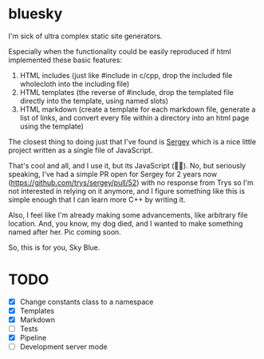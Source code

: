# bluesky

I'm sick of ultra complex static site generators.

Especially when the functionality could be easily reproduced if html 
implemented these basic features:

1. HTML includes (just like #include in c/cpp, drop the included file 
   wholecloth into the including file)
2. HTML templates (the reverse of #include, drop the templated file directly 
   into the template, using named slots)
3. HTML markdown (create a template for each markdown file, generate a list 
   of links, and convert every file within a directory into an html page 
   using the template)

The closest thing to doing just that I've found is [Sergey](https://sergey.cool/)
which is a nice little project written as a single file of JavaScript.

That's cool and all, and I use it, but its JavaScript (🤮😜). No, but 
seriously speaking, I've had a simple PR open for Sergey for 2 years now (https://github.com/trys/sergey/pull/52)
with no response from Trys so I'm not interested in relying on it anymore, 
and I figure something like this is simple enough that I can learn more C++ 
by writing it.

Also, I feel like I'm already making some advancements, like arbitrary file 
location. And, you know, my dog died, and I wanted to make something named 
after her. Pic coming soon.

So, this is for you, Sky Blue.

# TODO

- [X] Change constants class to a namespace
- [X] Templates
- [X] Markdown
- [ ] Tests
- [X] Pipeline
- [ ] Development server mode